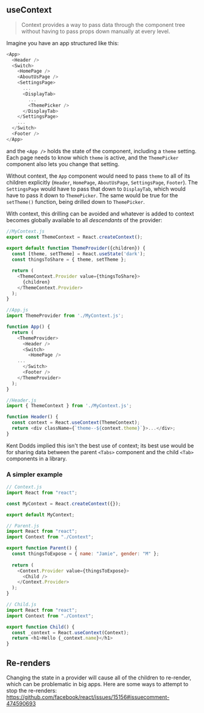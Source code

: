 ﻿## useContext

> Context provides a way to pass data through the component tree without having to pass props down manually at every level.

Imagine you have an app structured like this:

```javascript
<App>
  <Header />
  <Switch>
    <HomePage />
    <AboutUsPage />
    <SettingsPage>
      ...
      <DisplayTab>
        ...
        <ThemePicker />
      </DisplayTab>
    </SettingsPage>
    ...
  </Switch>
  <Footer />
</App>
```

and the `<App />` holds the state of the component, including a `theme` setting. Each page needs to know which `theme` is active, and the `ThemePicker` component also lets you change that setting.

Without context, the `App` component would need to pass `theme` to all of its children explicitly (`Header`, `HomePage`, `AboutUsPage`, `SettingsPage`, `Footer`). The `SettingsPage` would have to pass that down to `DisplayTab`, which would have to pass it down to `ThemePicker`.  The same would be true for the `setTheme()` function, being drilled down to `ThemePicker`.

With context, this drilling can be avoided and whatever is added to context becomes globally available to all _descendants_ of the provider:

```javascript
//MyContext.js
export const ThemeContext = React.createContext();
	
export default function ThemeProvider({children}) {
  const [theme, setTheme] = React.useState('dark');
  const thingsToShare = { theme, setTheme };

  return (
    <ThemeContext.Provider value={thingsToShare}>
      {children}
    </ThemeContext.Provider>
  );
}
```
```javascript
//App.js
import ThemeProvider from './MyContext.js';

function App() {
  return (
    <ThemeProvider>
      <Header />
      <Switch>
        <HomePage />
	...
      </Switch>
      <Footer />
    </ThemeProvider>
  );
}
```
```javascript
//Header.js
import { ThemeContext } from './MyContext.js';

function Header() {
  const context = React.useContext(ThemeContext);
  return <div className={`theme--${context.theme}`}>...</div>;
}
```

Kent Dodds implied this isn't the best use of context; its best use would be for sharing data between the parent `<Tabs>` component and the child `<Tab>` components in a library.

### A simpler example
```javascript
// Context.js
import React from "react";

const MyContext = React.createContext({});

export default MyContext;
```

```javascript
// Parent.js
import React from "react";
import Context from "./Context";

export function Parent() {
  const thingsToExpose = { name: "Jamie", gender: "M" };
  
  return (
    <Context.Provider value={thingsToExpose}>
      <Child />
    </Context.Provider>
  );
}
```

```javascript
// Child.js
import React from "react";
import Context from "./Context";

export function Child() {
  const _context = React.useContext(Context);
  return <h1>Hello {_context.name}</h1>
}
```

## Re-renders

Changing the state in a provider will cause all of the children to re-render, which can be problematic in big apps.
Here are some ways to attempt to stop the re-renders: https://github.com/facebook/react/issues/15156#issuecomment-474590693
